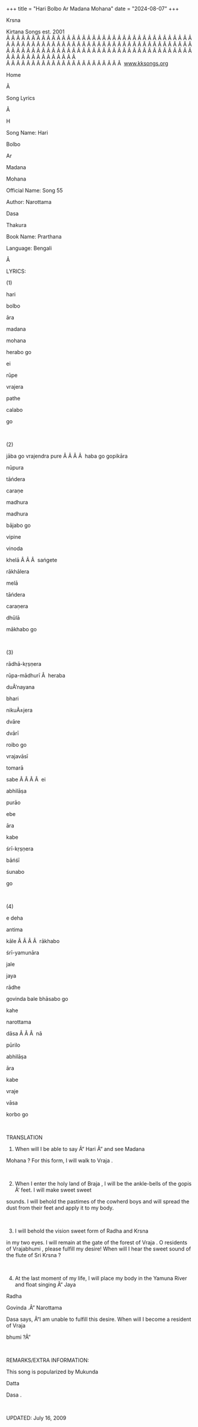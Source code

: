 +++ 
title = "Hari Bolbo Ar Madana Mohana"
date = "2024-08-07"
+++

Krsna
 
Kirtana
 Songs est. 2001
Â Â Â Â Â Â Â Â Â Â Â Â Â Â Â Â Â Â Â Â Â Â Â Â Â Â Â Â Â Â Â Â Â Â Â Â Â Â Â Â Â Â Â Â Â Â Â Â Â Â Â Â Â Â Â Â Â Â Â Â Â Â Â Â Â Â Â Â Â Â Â Â Â Â Â Â Â Â Â Â Â Â Â Â Â Â Â Â Â Â Â Â Â Â Â Â Â Â Â Â Â Â Â Â Â Â Â Â Â Â Â Â Â Â Â Â Â Â Â Â Â Â Â Â Â  
Â Â Â Â Â Â Â Â Â Â Â Â Â Â Â Â Â Â Â Â Â Â Â  
www.kksongs.org








Home
 
Ã 
 
Song Lyrics
 
Ã 
 
H




Song Name: 
Hari
 
Bolbo
 
Ar
 
Madana
 
Mohana


Official Name: Song 55


Author: 
Narottama
 
Dasa
 
Thakura


Book Name: 
Prarthana


Language: 
Bengali




Â 


LYRICS:


(1)


hari
 
bolbo
 
āra


madana
 
mohana
 
herabo
 go 


ei
 
rūpe
 
vrajera
 
pathe
 
calabo

go


 


(2)


jāba
 go 
vrajendra
 pure
Â Â Â Â  
haba
 go 
gopikāra
 
nūpura


tāńdera
 
caraṇe
 
madhura
 
madhura
 
bājabo
 go 


vipine
 
vinoda
 
khelā
Â Â Â  
sańgete
 
rākhālera
 
melā


tāńdera
 
caraṇera
 
dhūlā
 
mākhabo
 go


 


(3)


rādhā-kṛṣṇera
 
rūpa-mādhurī
Â  
heraba
 
duÂ’nayana
 
bhari


nikuÃ±jera
 
dvāre
 
dvārī
 
roibo
 go 


vrajavāsī
 
tomarā
 
sabe
Â Â Â Â  
ei
 
abhilāṣa
 
purāo
 
ebe


āra
 
kabe
 
śrī-kṛṣṇera


bāńśī
 
śunabo

go


 


(4)


e 
deha


antima
 
kāle
Â Â Â Â  
rākhabo
 
śrī-yamunāra
 
jale


jaya
 
rādhe
 
govinda
 bale 
bhāsabo
 go 


kahe
 
narottama
 
dāsa
Â Â Â  
nā
 
pūrilo
 
abhilāṣa


āra
 
kabe
 
vraje


vāsa
 
korbo
 go


 


TRANSLATION


1) When will I be able to
say Â“
Hari
Â” and see 
Madana
 
Mohana
? For this form, I will walk to 
Vraja
.


 


2) When I enter the holy
land of 
Braja
, I will be the ankle-bells of the 
gopis
Â’ feet. I will make sweet 
sweet

sounds. I will behold the pastimes of the cowherd boys and will spread the dust
from their feet and apply it to my body.


 


3) I will behold the vision
sweet form of 
Radha
 and 
Krsna

in my two eyes. I will remain at the gate of the forest of 
Vraja
.
O residents of 
Vrajabhumi
, please fulfill my desire!
When will I hear the sweet sound of the flute of Sri 
Krsna
?


 


4) At the last moment of my
life, I will place my body in the 
Yamuna
 River and
float singing Â“
Jaya
 
Radha
 
Govinda
.Â” 
Narottama
 
Dasa
 says, Â“I am unable to fulfill this desire. When will I
become a resident of 
Vraja
 
bhumi
?Â”


 


REMARKS/EXTRA INFORMATION:


This
song is popularized by 
Mukunda
 
Datta


Dasa
.


 


UPDATED:
 July 16, 2009